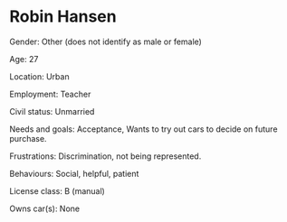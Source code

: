 # Robin Hansen

Gender: Other (does not identify as male or female)

Age: 27

Location: Urban

Employment: Teacher

Civil status: Unmarried

Needs and goals: Acceptance, Wants to try out cars to decide on future purchase.

Frustrations: Discrimination, not being represented.

Behaviours: Social, helpful, patient

License class: B (manual)

Owns car(s): None
